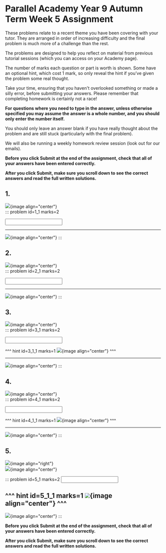 # Parallel Academy Year 9 Autumn Term Week 5 Assignment

These problems relate to a recent theme you have been covering with your tutor. They are arranged in order of increasing difficulty and the final problem is much more of a challenge than the rest.  

The problems are designed to help you reflect on material from previous tutorial sessions (which you can access on your Academy page).  

The number of marks each question or part is worth is shown. Some have an optional hint, which cost 1 mark, so only reveal the hint if you’ve given the problem some real thought.   

Take your time, ensuring that you haven't overlooked something or made a silly error, before submitting your answers. Please remember that completing homework is certainly not a race!  

**For questions where you need to type in the answer, unless otherwise specified you may assume the answer is a whole number, and you should only enter the number itself.**  

You should only leave an answer blank if you have really thought about the problem and are still stuck (particularly with the final problem).  

We will also be running a weekly homework review session (look out for our emails).  

**Before you click Submit at the end of the assignment, check that all of your answers have been entered correctly.** 
  
**After you click Submit, make sure you scroll down to see the correct answers and read the full written solutions.**  

## 1.	
![](/resources/academy-9aut-week-5/q1.png){image align="center"}  
::: problem id=1_1 marks=2

<input type="number" solution="2"/>  
 
---

![](/resources/academy-9aut-week-5/s1.png){image align="center"}
:::  


## 2.
![](/resources/academy-9aut-week-5/q2.png){image align="center"}  
::: problem id=2_1 marks=2

<input type="number" solution="41"/>  

---

![](/resources/academy-9aut-week-5/s2.png){image align="center"}
:::  


## 3.
![](/resources/academy-9aut-week-5/q3.png){image align="center"}  
::: problem id=3_1 marks=2

<input type="number" solution="2"/>

^^^ hint id=3_1_1 marks=1
![](/resources/academy-9aut-week-5/h3.png){image align="center"} 
^^^  

---

![](/resources/academy-9aut-week-5/s3.png){image align="center"}
:::  


## 4.
![](/resources/academy-9aut-week-5/q4.png){image align="center"}  
::: problem id=4_1 marks=2

<input type="number" solution="52"/>

^^^ hint id=4_1_1 marks=1
![](/resources/academy-9aut-week-5/h4.png){image align="center"} 
^^^  

---

![](/resources/academy-9aut-week-5/s4.png){image align="center"}
:::  


## 5.
![](/resources/academy-4-week-2/4-skull.png){image align="right"}  
![](/resources/academy-9aut-week-5/q5.png){image align="center"}  

::: problem id=5_1 marks=2
<input type="number" solution="27"/> 

^^^ hint id=5_1_1 marks=1
![](/resources/academy-9aut-week-5/h5.png){image align="center"} 
^^^  
---

![](/resources/academy-9aut-week-5/s5.png){image align="center"}
:::  

**Before you click Submit at the end of the assignment, check that all of your answers have been entered correctly.** 
  
**After you click Submit, make sure you scroll down to see the correct answers and read the full written solutions.**  